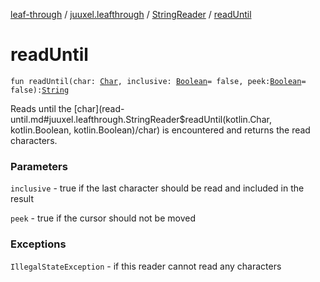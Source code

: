 [leaf-through](../../index.md) / [juuxel.leafthrough](../index.md) / [StringReader](index.md) / [readUntil](./read-until.md)

# readUntil

`fun readUntil(char: `[`Char`](https://kotlinlang.org/api/latest/jvm/stdlib/kotlin/-char/index.html)`, inclusive: `[`Boolean`](https://kotlinlang.org/api/latest/jvm/stdlib/kotlin/-boolean/index.html)` = false, peek: `[`Boolean`](https://kotlinlang.org/api/latest/jvm/stdlib/kotlin/-boolean/index.html)` = false): `[`String`](https://kotlinlang.org/api/latest/jvm/stdlib/kotlin/-string/index.html)

Reads until the [char](read-until.md#juuxel.leafthrough.StringReader$readUntil(kotlin.Char, kotlin.Boolean, kotlin.Boolean)/char) is encountered and returns the read characters.

### Parameters

`inclusive` - true if the last character should be read and included in the result

`peek` - true if the cursor should not be moved

### Exceptions

`IllegalStateException` - if this reader cannot read any characters